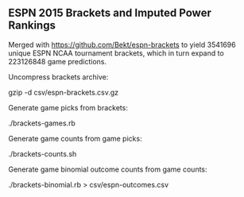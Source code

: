## ESPN 2015 Brackets and Imputed Power Rankings

Merged with https://github.com/Bekt/espn-brackets to yield 3541696 unique ESPN NCAA tournament brackets, which in turn expand to 223126848 game predictions.

Uncompress brackets archive:

gzip -d csv/espn-brackets.csv.gz

Generate game picks from brackets:

./brackets-games.rb

Generate game counts from game picks:

./brackets-counts.sh

Generate game binomial outcome counts from game counts:

./brackets-binomial.rb > csv/espn-outcomes.csv
